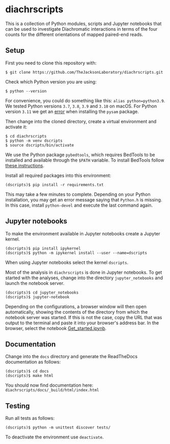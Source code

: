 # diachrscripts

This is a collection of Python modules, scripts and Jupyter notebooks that can be used to investigate
Diachromatic interactions in terms of the four counts for the different orientations of mapped paired-end reads.

## Setup

First you need to clone this repository with:
```
$ git clone https://github.com/TheJacksonLaboratory/diachrscripts.git
```

Check which Python version you are using:
```
$ python --version
```
For convenience, you could do something like this: `alias python=python3.9`.
We tested Python versions `3.7`, `3.8`, `3.9` and `3.10` on macOS.
For Python version `3.11` we get an 
[error](https://github.com/pysam-developers/pysam/issues/1154)
when installing the `pysam` package.


Then change into the cloned directory, create a virtual environment and activate it:
```
$ cd diachrscripts
$ python -m venv dscripts
$ source dscripts/bin/activate
```
We use the Python package `pybedtools`,
which requires BedTools to be installed and available through the `$PATH` variable. 
To install BedTools follow
[these instructions](https://bedtools.readthedocs.io/en/latest/content/installation.html).

Install all required packages into this environment:
```
(dscripts)$ pip install -r requirements.txt
```
This may take a few minutes to complete.
Depending on your Python installation,
you may get an error message saying that `Python.h` is missing.
In this case, install `python-devel` and execute the last command again.

## Jupyter notebooks

To make the environment available in Jupyter notebooks create a Jupyter kernel.
```
(dscripts)$ pip install ipykernel
(dscripts)$ python -m ipykernel install --user --name=dscripts
```
When using Jupyter notebooks select the kernel `dscripts`.

Most of the analysis in `diachrscripts` is done in Jupyter notebooks.
To get started with the analyses, change into the directory `jupyter_notebooks` and launch the notebook server.
```
(dscripts)$ cd jupyter_notebooks
(dscripts)$ jupyter-notebook
```
Depending on the configurations, a browser window will then open automatically,
showing the contents of the directory from which the notebook server was started.
If this is not the case, copy the URL that was output to the terminal and paste it into your browser's address bar.
In the browser, select the notebook
[Get_started.ipynb](jupyter_notebooks/Get_started.ipynb).

## Documentation

Change into the `docs` directory and generate
the ReadTheDocs documentation as follows:
```
(dscripts)$ cd docs
(dscripts)$ make html
```
You should now find documentation here: `diachrscripts/docs/_build/html/index.html`

## Testing

Run all tests as follows:
```
(dscripts)$ python -m unittest discover tests/
```
To deactivate the environment use `deactivate`.
